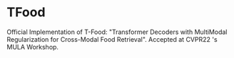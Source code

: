 # TFood
Official Implementation of T-Food: "Transformer Decoders with MultiModal Regularization for Cross-Modal Food Retrieval". Accepted at CVPR22 's MULA Workshop. 
